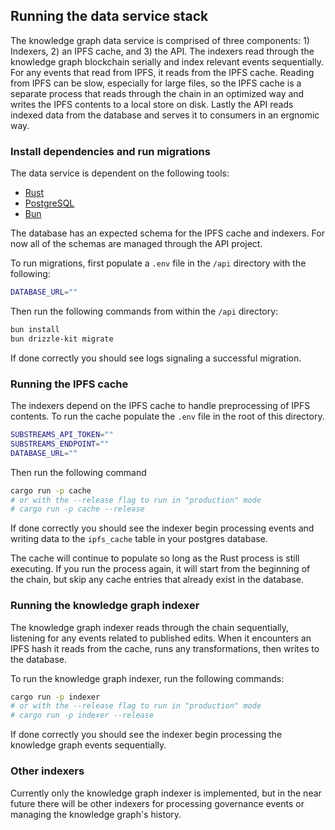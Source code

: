 ## Running the data service stack

The knowledge graph data service is comprised of three components: 1) Indexers, 2) an IPFS cache, and 3) the API. The indexers read through the knowledge graph blockchain serially and index relevant events sequentially. For any events that read from IPFS, it reads from the IPFS cache. Reading from IPFS can be slow, especially for large files, so the IPFS cache is a separate process that reads through the chain in an optimized way and writes the IPFS contents to a local store on disk. Lastly the API reads indexed data from the database and serves it to consumers in an ergnomic way.

### Install dependencies and run migrations

The data service is dependent on the following tools:

- [Rust](https://www.rust-lang.org/)
- [PostgreSQL](https://www.postgresql.org/)
- [Bun](https://bun.sh/)

The database has an expected schema for the IPFS cache and indexers. For now all of the schemas are managed through the API project.

To run migrations, first populate a `.env` file in the `/api` directory with the following:

```sh
DATABASE_URL=""
```

Then run the following commands from within the `/api` directory:

```sh
bun install
bun drizzle-kit migrate
```

If done correctly you should see logs signaling a successful migration.

### Running the IPFS cache

The indexers depend on the IPFS cache to handle preprocessing of IPFS contents. To run the cache populate the `.env` file in the root of this directory.

```sh
SUBSTREAMS_API_TOKEN=""
SUBSTREAMS_ENDPOINT=""
DATABASE_URL=""
```

Then run the following command

```sh
cargo run -p cache
# or with the --release flag to run in "production" mode
# cargo run -p cache --release
```

If done correctly you should see the indexer begin processing events and writing data to the `ipfs_cache` table in your postgres database.

The cache will continue to populate so long as the Rust process is still executing. If you run the process again, it will start from the beginning of the chain, but skip any cache entries that already exist in the database.

### Running the knowledge graph indexer

The knowledge graph indexer reads through the chain sequentially, listening for any events related to published edits. When it encounters an IPFS hash it reads from the cache, runs any transformations, then writes to the database.

To run the knowledge graph indexer, run the following commands:

```sh
cargo run -p indexer
# or with the --release flag to run in "production" mode
# cargo run -p indexer --release
```

If done correctly you should see the indexer begin processing the knowledge graph events sequentially.

### Other indexers

Currently only the knowledge graph indexer is implemented, but in the near future there will be other indexers for processing governance events or managing the knowledge graph's history.
